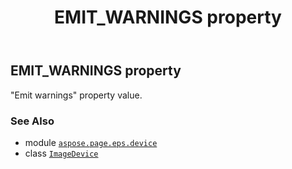 ﻿---
title: EMIT_WARNINGS property
second_title: Aspose.Page for Python via .NET API References
description: 
type: docs
weight: 110
url: /python-net/aspose.page.eps.device/imagedevice/emit_warnings/
is_root: false
---

## EMIT_WARNINGS property


"Emit warnings" property value.

### See Also
* module [`aspose.page.eps.device`](../../)
* class [`ImageDevice`](/page/python-net/aspose.page.eps.device/imagedevice)
